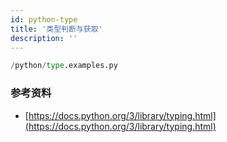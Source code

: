 ```yaml
---
id: python-type
title: '类型判断与获取'
description: ''
---
```


```py reference
/python/type.examples.py
```

### 参考资料

-   [https://docs.python.org/3/library/typing.html](https://docs.python.org/3/library/typing.html)
